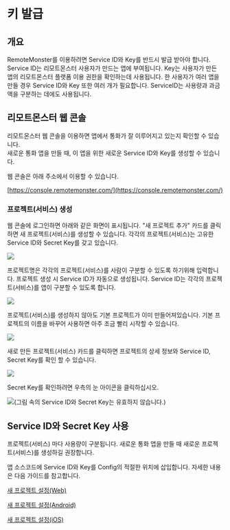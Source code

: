 # 키 발급

## 개요

RemoteMonster를 이용하려면 Service ID와 Key를 반드시 발급 받아야 합니다. Service ID는 리모트몬스터 사용자가 만드는 앱에 부여됩니다. Key는 사용자가 만든 앱의 리모트몬스터 플랫폼 이용 권한을 확인하는데 사용됩니다. 한 사용자가 여러 앱을 만들 경우 Service ID와 Key 또한 여러 개가 필요합니다. ServiceID는 사용량과 과금액을 구분하는 데에도 사용됩니다.

## 리모트몬스터 웹 콘솔

리모트몬스터 웹 콘솔을 이용하면 앱에서 통화가 잘 이루어지고 있는지 확인할 수 있습니다.  
새로운 통화 앱을 만들 때, 이 앱을 위한 새로운 Service ID와 Key를 생성할 수 있습니다.

웹 콘솔은 아래 주소에서 이용할 수 있습니다.

[https://console.remotemonster.com/](https://console.remotemonster.com/)

### 프로젝트\(서비스\) 생성

웹 콘솔에 로그인하면 아래와 같은 화면이 표시됩니다. "새 프로젝트 추가" 카드를 클릭하면 새 프로젝트\(서비스\)를 생성할 수 있습니다. 각각의 프로젝트\(서비스\)는 고유한 Service ID와 Secret Key를 갖고 있습니다.

![](../../.gitbook/assets/image%20%287%29.png)

프로젝트명은 각각의 프로젝트\(서비스\)를 사람이 구분할 수 있도록 하기위해 입력합니다. 프로젝트 생성 시 Service ID가 자동으로 생성됩니다. Service ID는 각각의 프로젝트\(서비스\)를 앱이 구분할 수 있도록 합니다.

![](../../.gitbook/assets/image%20%2812%29.png)

프로젝트\(서비스\)를 생성하지 않아도 기본 프로젝트가 이미 만들어져있습니다. 기본 프로젝트의 이름을 바꾸어 사용하면 아주 조금 빨리 시작할 수 있습니다.

![](../../.gitbook/assets/image%20%2811%29.png)

새로 만든 프로젝트\(서비스\) 카드를 클릭하면 프로젝트의 상세 정보와 Service ID, Secret Key를 확인 할 수 있습니다.

![](../../.gitbook/assets/image%20%2816%29.png)

Secret Key를 확인하려면 우측의 눈 아이콘을 클릭하십시오.

![\(&#xADF8;&#xB9BC; &#xC18D;&#xC758; Service ID&#xC640; Secret Key&#xB294; &#xC720;&#xD6A8;&#xD558;&#xC9C0; &#xC54A;&#xC2B5;&#xB2C8;&#xB2E4;.\)](../../.gitbook/assets/image%20%284%29.png)

## Service ID와 Secret Key 사용

프로젝트\(서비스\) 마다 사용량이 구분됩니다. 새로운 통화 앱을 만들 때 새로운 프로젝트\(서비스\)를 생성하길 권장합니다.

앱 소스코드에 Service ID와 Key를 Config의 적절한 위치에 삽입합니다. 자세한 내용은 다음 가이드를 참고합니다.

[새 프로젝트 설정\(Web\)](new-project-web.md)

[새 프로젝트 설정\(Android\)](new-project-android.md)

[새 프로젝트 설정\(iOS\)](https://github.com/RemoteMonster/remon-devguide-ko-2019/tree/eb0c6572bc39b0b2570a633d77a6749d62fef12a/videocallplatform/tutorial-simplevideocall/new-project-ios.md)

